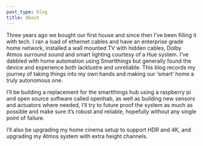 ```yaml
---
post_type: blog
title: About
---
```

Three years ago we bought our first house and since then I’ve been filling it with tech. I ran a load of ethernet cables and have an enterprise grade home network, installed a wall mounted TV with hidden cables, Dolby Atmos surround sound and smart lighting courtesy of a Hue system. I’ve dabbled with home automation using Smartthings but generally found the device and experience both lacklustre and unreliable. This blog records my journey of taking things into my own hands and making our ‘smart’ home a truly autonomous one.

I’ll be building a replacement for the smartthings hub using a raspberry pi and open source software called openhab, as well as building new sensors and actuators where needed, I’ll try to future proof the system as much as possible and make sure it’s robust and reliable, hopefully without any single point of failure.

I’ll also be upgrading my home cinema setup to support HDR and 4K, and upgrading my Atmos system with extra height channels.